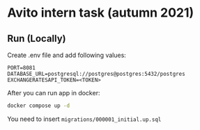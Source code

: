 # Avito intern task (autumn 2021)
## Run (Locally)
Create .env file and add following values:
```dotenv
PORT=8081
DATABASE_URL=postgresql://postgres@postgres:5432/postgres
EXCHANGERATESAPI_TOKEN=<TOKEN>
```

After you can run app in docker:
```bash
docker compose up -d
```
You need to insert ```migrations/000001_initial.up.sql```